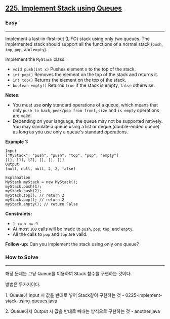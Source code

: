 ## [225\. Implement Stack using Queues](https://leetcode.com/problems/implement-stack-using-queues/)

### Easy

---

Implement a last-in-first-out (LIFO) stack using only two queues. The implemented stack should support all the functions of a normal stack (`push`, `top`, `pop`, and `empty`).

Implement the `MyStack` class:

-   `void push(int x)` Pushes element x to the top of the stack.
-   `int pop()` Removes the element on the top of the stack and returns it.
-   `int top()` Returns the element on the top of the stack.
-   `boolean empty()` Returns `true` if the stack is empty, `false` otherwise.

**Notes:**

-   You must use **only** standard operations of a queue, which means that only `push to back`, `peek/pop from front`, `size` and `is empty` operations are valid.
-   Depending on your language, the queue may not be supported natively. You may simulate a queue using a list or deque (double-ended queue) as long as you use only a queue's standard operations.

**Example 1:**

```
Input
["MyStack", "push", "push", "top", "pop", "empty"]
[[], [1], [2], [], [], []]
Output
[null, null, null, 2, 2, false]

Explanation
MyStack myStack = new MyStack();
myStack.push(1);
myStack.push(2);
myStack.top(); // return 2
myStack.pop(); // return 2
myStack.empty(); // return False
```

**Constraints:**

-   `1 <= x <= 9`
-   At most `100` calls will be made to `push`, `pop`, `top`, and `empty`.
-   All the calls to `pop` and `top` are valid.

**Follow-up:** Can you implement the stack using only one queue?

### How to Solve

---

해당 문제는 그냥 Queue를 이용하여 Stack 함수를 구현하는 것이다.

방법은 두가지이다.

1\. Queue에 Input 시 값을 반대로 넣어 Stack같이 구현하는 것 - 0225-implement-stack-using-queues.java

2\. Queue에서 Output 시 값을 반대로 빼내는 방식으로 구현하는 것 - another.java
